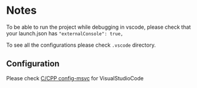 # Notes

To be able to run the project while debugging in vscode, please check that your launch.json has `"externalConsole": true,`

To see all the configurations please check `.vscode` directory.

## Configuration
Please check [C/CPP config-msvc](https://code.visualstudio.com/docs/cpp/config-msvc) for VisualStudioCode